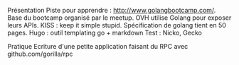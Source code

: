 Présentation
Piste pour apprendre : http://www.golangbootcamp.com/. Base du bootcamp organisé par le meetup.
OVH utilise Golang pour exposer leurs APIs.
KISS : keep it simple stupid.
Spécification de golang tient en 50 pages.
Hugo : outil templating go + markdown
Test : Nicko, Gecko

Pratique
Ecriture d'une petite application faisant du RPC avec github.com/gorilla/rpc